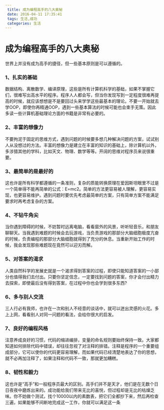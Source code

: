 ```yaml
---
 title: 成为编程高手的八大奥秘
 date: 2016-04-11 17:35:41
 tags: 生活,成功
 categories: 生活
---
```


# 成为编程高手的八大奥秘   

世界上并没有成为高手的捷径，但一些基本原则是可以遵循的。 
### 1、扎实的基础 
数据结构、离散数学、编译原理，这些是所有计算机科学的基础，如果不掌握它们，很难写出高水平的程序。程序人人都会写，但当你发现写到一定程度很难再提高的时候，就应该想想是不是要回过头来学学这些最基本的理论。不要一开始就去学OOP，即使你再精通OOP，遇到一些基本算法的时候可能也会束手无策。因此多读一些计算机基础理论方面的书籍是非常有必要的。 

### 2、丰富的想像力 
不要拘泥于固定的思维方式，遇到问题的时候要多想几种解决问题的方案，试试别人从没想过的方法。丰富的想像力是建立在丰富的知识的基础上，除计算机以外，多涉猎其他的学科，比如天文、物理、数学等等。开阔的思维对程序员来说很重要。 

### 3、最简单的是最好的 
这也许是所有科学都遵循的一条准则，复杂的质能转换原理在爱因斯坦眼里不过是一个简单得不能再简单的公式：E=mc2。简单的方法更容易被人理解，更容易实现，也更容易维护。遇到问题时要优先考虑最简单的方案，只有简单方案不能满足要求时再考虑复杂的方案。 

### 4、不钻牛角尖 
当你遇到障碍的时候，不妨暂时远离电脑，看看窗外的风景，听听轻音乐，和朋友聊聊天。当我遇到难题的时候会去玩游戏，当负责游戏的那部分大脑细胞极度亢奋的时候，负责编程的那部分大脑细胞就得到了充分的休息。当重新开始工作的时候，我会发现那些难题现在竟然可以迎刃而解。 

### 5、对答案的渴求 
人类自然科学的发展史就是一个渴求得到答案的过程，即使只能知道答案的一小部分也值得我们去付出。只要你坚定信念，一定要找到问题的答案，你才会付出精力去探索，即使最后没有得到答案，在过程中你也会学到很多东西?

### 6、多与别人交流 
三人行必有我师，也许在一次和别人不经意的谈话中，就可以迸出灵感的火花。多上上网，看看别人对同一问题的看法，会给你很大的启发。 

### 7、良好的编程风格 
注意养成良好的习惯，代码的缩进编排，变量的命名规则要始终保持一致。大家都知道如何排除代码中错误，却往往忽视了对注释的排错。注释是程序的一个重要组成部分，它可以使你的代码更容易理解，而如果代码已经清楚地表达了你的思想，就不必再加注释了，如果注释和代码不一致，那就更加糟糕。 

### 8、韧性和毅力 
这也许是“高手”和一般程序员最大的区别。高手们并不是天才，他们是在无数个日日夜夜中磨炼出来的。成功能给我们带来无比的喜悦，但过程却是无比的枯燥乏味。你不妨做个测试，找个10000以内的素数表，把它们全都抄下来，然后再检查三遍，如果能够不间断地完成这一工作，你就可以满足这一条